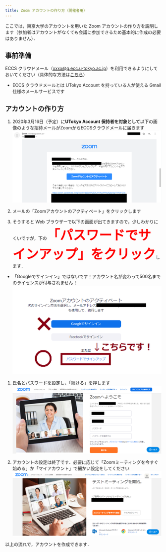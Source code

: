 ```yaml
---
title: Zoom アカウントの作り方（開催者用）
---
```


ここでは，東京大学のアカウントを用いた Zoom アカウントの作り方を説明します（参加者はアカウントがなくても会議に参加できるため基本的に作成の必要はありません）．  

## 事前準備
ECCS クラウドメール（xxxx@g.ecc.u-tokyo.ac.jp）を利用できるようにしておいてください（具体的な方法は<a href="https://www.ecc.u-tokyo.ac.jp/announcement/2016/04/01_2159.html" target="_blank">こちら</a>）
  * ECCS クラウドメールとは UTokyo Account を持っている人が使える Gmail 仕様のメールサービスです

## アカウントの作り方

1. 2020年3月16日（予定）に**UTokyo Account 保持者を対象として**以下の画像のような招待メールがZoomからECCSクラウドメールに届きます
  ![](img/zoom_account_email.png)  


1. メールの「Zoomアカウントのアクティベート」をクリックします  
  
1. そうすると Web ブラウザーで以下の画面が出てきますので，少しわかりにくいですが，下の<span style="font-size:3em;color:red;font-weight:bold">「パスワードでサインアップ」をクリック</span>します．  
  * 「Googleでサインイン」ではないです！アカウント名が変わって500名までのライセンスが付与されません！  
  ![](img/zoom_account_browser1.png)
  
1. 氏名とパスワードを設定し，「続ける」を押します  
  ![](img/zoom_account_browser2.png)
  
1. アカウントの設定は終了です．必要に応じて「Zoomミーティングを今すぐ始める」か「マイアカウント」で細かい設定をしてください  
  ![](img/zoom_account_browser3.png)
  
  
以上の流れで，アカウントを作成できます．
